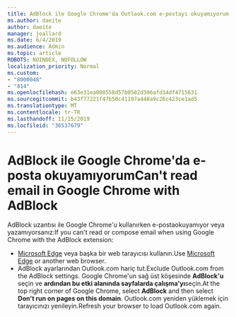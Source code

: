 ```yaml
---
title: AdBlock ile Google Chrome'da Outlook.com e-postayı okuyamıyorum
ms.author: daeite
author: daeite
manager: joallard
ms.date: 6/4/2019
ms.audience: Admin
ms.topic: article
ROBOTS: NOINDEX, NOFOLLOW
localization_priority: Normal
ms.custom:
- "8000048"
- "814"
ms.openlocfilehash: e63e31ea008558d57b0582d306afd34df4715631
ms.sourcegitcommit: b43f77221f47b50c41197a448a9c26c423ce1ad5
ms.translationtype: MT
ms.contentlocale: tr-TR
ms.lasthandoff: 11/15/2019
ms.locfileid: "36537679"
---
```

# <a name="cant-read-email-in-google-chrome-with-adblock"></a><span data-ttu-id="71723-102">AdBlock ile Google Chrome'da e-posta okuyamıyorum</span><span class="sxs-lookup"><span data-stu-id="71723-102">Can't read email in Google Chrome with AdBlock</span></span>

<span data-ttu-id="71723-103">AdBlock uzantısı ile Google Chrome'u kullanırken e-postaokuyamıyor veya yazamıyorsanız:</span><span class="sxs-lookup"><span data-stu-id="71723-103">If you can't read or compose email when using Google Chrome with the AdBlock extension:</span></span>

- <span data-ttu-id="71723-104">[Microsoft Edge](https://go.microsoft.com/fwlink/p/?linkid=2001503&amp;clcid=0x409) veya başka bir web tarayıcısı kullanın.</span><span class="sxs-lookup"><span data-stu-id="71723-104">Use [Microsoft Edge](https://go.microsoft.com/fwlink/p/?linkid=2001503&amp;clcid=0x409) or another web browser.</span></span>
- <span data-ttu-id="71723-105">AdBlock ayarlarından Outlook.com hariç tut.</span><span class="sxs-lookup"><span data-stu-id="71723-105">Exclude Outlook.com from the AdBlock settings.</span></span> <span data-ttu-id="71723-106">Google Chrome'un sağ üst köşesinde **AdBlock'u** seçin ve **ardından bu etki alanında sayfalarda çalışma'yı**seçin.</span><span class="sxs-lookup"><span data-stu-id="71723-106">At the top right corner of Google Chrome, select **AdBlock** and then select **Don't run on pages on this domain**.</span></span> <span data-ttu-id="71723-107">Outlook.com yeniden yüklemek için tarayıcınızı yenileyin.</span><span class="sxs-lookup"><span data-stu-id="71723-107">Refresh your browser to load Outlook.com again.</span></span>